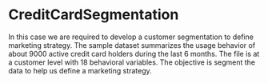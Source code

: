 # CreditCardSegmentation
In this case we are required to develop a customer segmentation to define marketing strategy. The sample dataset summarizes the usage behavior of about 9000 active credit card holders during the last 6 months. The file is at a customer level with 18 behavioral variables. The objective is segment the data to help us define a marketing strategy.
